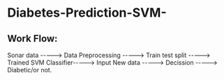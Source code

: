 # Diabetes-Prediction-SVM-

## Work Flow:
Sonar data -----> Data Preprocessing -----> Train test split -----> Trained SVM Classifier-----> Input New data -----> Decission -----> Diabetic/or not.
